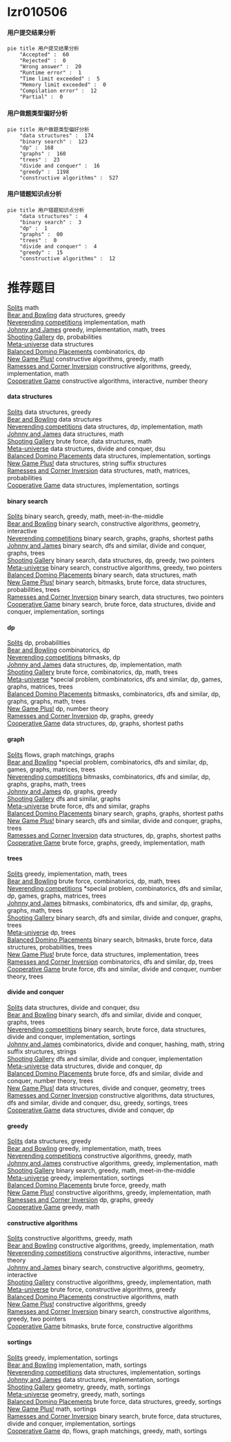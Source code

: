 # lzr010506
<!-- tabs:start -->
#### **用户提交结果分析**

```mermaid
pie title 用户提交结果分析
    "Accepted" :  60
    "Rejected" :  0
    "Wrong answer" :  20
    "Runtime error" :  1
    "Time limit exceeded" :  5
    "Memory limit exceeded" :  0
    "Compilation error" :  12
    "Partial" :  0
```
#### **用户做题类型偏好分析**

```mermaid
pie title 用户做题类型偏好分析
    "data structures" :  174
    "binary search" :  123
    "dp" :  168
    "graphs" :  160
    "trees" :  23
    "divide and conquer" :  16
    "greedy" :  1198
    "constructive algorithms" :  527
```
#### **用户错题知识点分析**

```mermaid
pie title 用户错题知识点分析
    "data structures" :  4
    "binary search" :  3
    "dp" :  1
    "graphs" :  00
    "trees" :  0
    "divide and conquer" :  4
    "greedy" :  15
    "constructive algorithms" :  12
```
<!-- tabs:end -->
# 推荐题目
[Splits](http://codeforces.com/problemset/problem/964/A)		math		  
[Bear and Bowling](http://codeforces.com/problemset/problem/573/E)		data structures,
                        greedy		  
[Neverending competitions](http://codeforces.com/problemset/problem/765/A)		implementation,
                        math		  
[Johnny and James](http://codeforces.com/problemset/problem/1361/D)		greedy,
                        implementation,
                        math,
                        trees		  
[Shooting Gallery](http://codeforces.com/problemset/problem/30/C)		dp,
                        probabilities		  
[Meta-universe](http://codeforces.com/problemset/problem/475/F)		data structures		  
[Balanced Domino Placements](http://codeforces.com/problemset/problem/1237/F)		combinatorics,
                        dp		  
[New Game Plus!](http://codeforces.com/problemset/problem/1415/E)		constructive algorithms,
                        greedy,
                        math		  
[Ramesses and Corner Inversion](http://codeforces.com/problemset/problem/1119/C)		constructive algorithms,
                        greedy,
                        implementation,
                        math		  
[Cooperative Game](https://codeforces.com/contest/1138/problem/F)		constructive algorithms,
                        interactive,
                        number theory		  
<!-- tabs:start -->
#### **data structures**
[Splits](http://codeforces.com/problemset/problem/573/E)		data structures,
                        greedy		  
[Bear and Bowling](http://codeforces.com/problemset/problem/475/F)		data structures		  
[Neverending competitions](http://codeforces.com/problemset/problem/362/C)		data structures,
                        dp,
                        implementation,
                        math		  
[Johnny and James](http://codeforces.com/problemset/problem/311/D)		data structures,
                        math		  
[Shooting Gallery](http://codeforces.com/problemset/problem/900/C)		brute force,
                        data structures,
                        math		  
[Meta-universe](http://codeforces.com/problemset/problem/763/E)		data structures,
                        divide and conquer,
                        dsu		  
[Balanced Domino Placements](http://codeforces.com/problemset/problem/519/B)		data structures,
                        implementation,
                        sortings		  
[New Game Plus!](http://codeforces.com/problemset/problem/666/E)		data structures,
                        string suffix structures		  
[Ramesses and Corner Inversion](http://codeforces.com/problemset/problem/1286/D)		data structures,
                        math,
                        matrices,
                        probabilities		  
[Cooperative Game](https://codeforces.com/contest/860/problem/B)		data structures,
                        implementation,
                        sortings		  
#### **binary search**
[Splits](http://codeforces.com/problemset/problem/1249/C2)		binary search,
                        greedy,
                        math,
                        meet-in-the-middle		  
[Bear and Bowling](https://codeforces.com/contest/1064/problem/E)		binary search,
                        constructive algorithms,
                        geometry,
                        interactive		  
[Neverending competitions](https://codeforces.com/contest/1262/problem/E)		binary search,
                        graphs,
                        graphs,
                        shortest paths		  
[Johnny and James](http://codeforces.com/problemset/problem/842/E)		binary search,
                        dfs and similar,
                        divide and conquer,
                        graphs,
                        trees		  
[Shooting Gallery](http://codeforces.com/problemset/problem/1492/C)		binary search,
                        data structures,
                        dp,
                        greedy,
                        two pointers		  
[Meta-universe](http://codeforces.com/problemset/problem/1463/D)		binary search,
                        constructive algorithms,
                        greedy,
                        two pointers		  
[Balanced Domino Placements](http://codeforces.com/problemset/problem/1490/G)		binary search,
                        data structures,
                        math		  
[New Game Plus!](http://codeforces.com/problemset/problem/1479/D)		binary search,
                        bitmasks,
                        brute force,
                        data structures,
                        probabilities,
                        trees		  
[Ramesses and Corner Inversion](http://codeforces.com/problemset/problem/1436/E)		binary search,
                        data structures,
                        two pointers		  
[Cooperative Game](http://codeforces.com/problemset/problem/1461/D)		binary search,
                        brute force,
                        data structures,
                        divide and conquer,
                        implementation,
                        sortings		  
#### **dp**
[Splits](http://codeforces.com/problemset/problem/30/C)		dp,
                        probabilities		  
[Bear and Bowling](http://codeforces.com/problemset/problem/1237/F)		combinatorics,
                        dp		  
[Neverending competitions](http://codeforces.com/problemset/problem/1322/D)		bitmasks,
                        dp		  
[Johnny and James](http://codeforces.com/problemset/problem/362/C)		data structures,
                        dp,
                        implementation,
                        math		  
[Shooting Gallery](http://codeforces.com/problemset/problem/1109/D)		brute force,
                        combinatorics,
                        dp,
                        math,
                        trees		  
[Meta-universe](http://codeforces.com/problemset/problem/1402/C)		*special problem,
                        combinatorics,
                        dfs and similar,
                        dp,
                        games,
                        graphs,
                        matrices,
                        trees		  
[Balanced Domino Placements](http://codeforces.com/problemset/problem/1299/D)		bitmasks,
                        combinatorics,
                        dfs and similar,
                        dp,
                        graphs,
                        graphs,
                        math,
                        trees		  
[New Game Plus!](http://codeforces.com/problemset/problem/703/E)		dp,
                        number theory		  
[Ramesses and Corner Inversion](http://codeforces.com/problemset/problem/1029/E)		dp,
                        graphs,
                        greedy		  
[Cooperative Game](http://codeforces.com/problemset/problem/677/D)		data structures,
                        dp,
                        graphs,
                        shortest paths		  
#### **graph**
[Splits](http://codeforces.com/problemset/problem/1198/E)		flows,
                        graph matchings,
                        graphs		  
[Bear and Bowling](http://codeforces.com/problemset/problem/1402/C)		*special problem,
                        combinatorics,
                        dfs and similar,
                        dp,
                        games,
                        graphs,
                        matrices,
                        trees		  
[Neverending competitions](http://codeforces.com/problemset/problem/1299/D)		bitmasks,
                        combinatorics,
                        dfs and similar,
                        dp,
                        graphs,
                        graphs,
                        math,
                        trees		  
[Johnny and James](http://codeforces.com/problemset/problem/1029/E)		dp,
                        graphs,
                        greedy		  
[Shooting Gallery](http://codeforces.com/problemset/problem/662/B)		dfs and similar,
                        graphs		  
[Meta-universe](http://codeforces.com/problemset/problem/246/D)		brute force,
                        dfs and similar,
                        graphs		  
[Balanced Domino Placements](https://codeforces.com/contest/1262/problem/E)		binary search,
                        graphs,
                        graphs,
                        shortest paths		  
[New Game Plus!](http://codeforces.com/problemset/problem/842/E)		binary search,
                        dfs and similar,
                        divide and conquer,
                        graphs,
                        trees		  
[Ramesses and Corner Inversion](http://codeforces.com/problemset/problem/677/D)		data structures,
                        dp,
                        graphs,
                        shortest paths		  
[Cooperative Game](http://codeforces.com/problemset/problem/1461/E)		brute force,
                        graphs,
                        greedy,
                        implementation,
                        math		  
#### **trees**
[Splits](http://codeforces.com/problemset/problem/1361/D)		greedy,
                        implementation,
                        math,
                        trees		  
[Bear and Bowling](http://codeforces.com/problemset/problem/1109/D)		brute force,
                        combinatorics,
                        dp,
                        math,
                        trees		  
[Neverending competitions](http://codeforces.com/problemset/problem/1402/C)		*special problem,
                        combinatorics,
                        dfs and similar,
                        dp,
                        games,
                        graphs,
                        matrices,
                        trees		  
[Johnny and James](http://codeforces.com/problemset/problem/1299/D)		bitmasks,
                        combinatorics,
                        dfs and similar,
                        dp,
                        graphs,
                        graphs,
                        math,
                        trees		  
[Shooting Gallery](http://codeforces.com/problemset/problem/842/E)		binary search,
                        dfs and similar,
                        divide and conquer,
                        graphs,
                        trees		  
[Meta-universe](http://codeforces.com/problemset/problem/1276/D)		dp,
                        trees		  
[Balanced Domino Placements](http://codeforces.com/problemset/problem/1479/D)		binary search,
                        bitmasks,
                        brute force,
                        data structures,
                        probabilities,
                        trees		  
[New Game Plus!](http://codeforces.com/problemset/problem/1511/C)		brute force,
                        data structures,
                        implementation,
                        trees		  
[Ramesses and Corner Inversion](http://codeforces.com/problemset/problem/1499/F)		combinatorics,
                        dfs and similar,
                        dp,
                        trees		  
[Cooperative Game](http://codeforces.com/problemset/problem/1491/E)		brute force,
                        dfs and similar,
                        divide and conquer,
                        number theory,
                        trees		  
#### **divide and conquer**
[Splits](http://codeforces.com/problemset/problem/763/E)		data structures,
                        divide and conquer,
                        dsu		  
[Bear and Bowling](http://codeforces.com/problemset/problem/842/E)		binary search,
                        dfs and similar,
                        divide and conquer,
                        graphs,
                        trees		  
[Neverending competitions](http://codeforces.com/problemset/problem/1461/D)		binary search,
                        brute force,
                        data structures,
                        divide and conquer,
                        implementation,
                        sortings		  
[Johnny and James](http://codeforces.com/problemset/problem/1466/G)		combinatorics,
                        divide and conquer,
                        hashing,
                        math,
                        string suffix structures,
                        strings		  
[Shooting Gallery](http://codeforces.com/problemset/problem/1490/D)		dfs and similar,
                        divide and conquer,
                        implementation		  
[Meta-universe](https://codeforces.com/contest/1483/problem/C)		data structures,
                        divide and conquer,
                        dp		  
[Balanced Domino Placements](http://codeforces.com/problemset/problem/1491/E)		brute force,
                        dfs and similar,
                        divide and conquer,
                        number theory,
                        trees		  
[New Game Plus!](http://codeforces.com/problemset/problem/1303/G)		data structures,
                        divide and conquer,
                        geometry,
                        trees		  
[Ramesses and Corner Inversion](http://codeforces.com/problemset/problem/1494/D)		constructive algorithms,
                        data structures,
                        dfs and similar,
                        divide and conquer,
                        dsu,
                        greedy,
                        sortings,
                        trees		  
[Cooperative Game](http://codeforces.com/problemset/problem/1482/E)		data structures,
                        divide and conquer,
                        dp		  
#### **greedy**
[Splits](http://codeforces.com/problemset/problem/573/E)		data structures,
                        greedy		  
[Bear and Bowling](http://codeforces.com/problemset/problem/1361/D)		greedy,
                        implementation,
                        math,
                        trees		  
[Neverending competitions](http://codeforces.com/problemset/problem/1415/E)		constructive algorithms,
                        greedy,
                        math		  
[Johnny and James](http://codeforces.com/problemset/problem/1119/C)		constructive algorithms,
                        greedy,
                        implementation,
                        math		  
[Shooting Gallery](http://codeforces.com/problemset/problem/1249/C2)		binary search,
                        greedy,
                        math,
                        meet-in-the-middle		  
[Meta-universe](http://codeforces.com/problemset/problem/709/B)		greedy,
                        implementation,
                        sortings		  
[Balanced Domino Placements](http://codeforces.com/problemset/problem/354/A)		brute force,
                        greedy,
                        math		  
[New Game Plus!](http://codeforces.com/problemset/problem/550/E)		constructive algorithms,
                        greedy,
                        implementation,
                        math		  
[Ramesses and Corner Inversion](http://codeforces.com/problemset/problem/1029/E)		dp,
                        graphs,
                        greedy		  
[Cooperative Game](http://codeforces.com/problemset/problem/1257/A)		greedy,
                        math		  
#### **constructive algorithms**
[Splits](http://codeforces.com/problemset/problem/1415/E)		constructive algorithms,
                        greedy,
                        math		  
[Bear and Bowling](http://codeforces.com/problemset/problem/1119/C)		constructive algorithms,
                        greedy,
                        implementation,
                        math		  
[Neverending competitions](https://codeforces.com/contest/1138/problem/F)		constructive algorithms,
                        interactive,
                        number theory		  
[Johnny and James](https://codeforces.com/contest/1064/problem/E)		binary search,
                        constructive algorithms,
                        geometry,
                        interactive		  
[Shooting Gallery](http://codeforces.com/problemset/problem/550/E)		constructive algorithms,
                        greedy,
                        implementation,
                        math		  
[Meta-universe](http://codeforces.com/problemset/problem/1481/C)		brute force,
                        constructive algorithms,
                        greedy		  
[Balanced Domino Placements](http://codeforces.com/problemset/problem/1413/A)		constructive algorithms,
                        math		  
[New Game Plus!](http://codeforces.com/problemset/problem/1493/A)		constructive algorithms,
                        greedy		  
[Ramesses and Corner Inversion](http://codeforces.com/problemset/problem/1463/D)		binary search,
                        constructive algorithms,
                        greedy,
                        two pointers		  
[Cooperative Game](https://codeforces.com/contest/1456/problem/B)		bitmasks,
                        brute force,
                        constructive algorithms		  
#### **sortings**
[Splits](http://codeforces.com/problemset/problem/709/B)		greedy,
                        implementation,
                        sortings		  
[Bear and Bowling](http://codeforces.com/problemset/problem/723/A)		implementation,
                        math,
                        sortings		  
[Neverending competitions](http://codeforces.com/problemset/problem/519/B)		data structures,
                        implementation,
                        sortings		  
[Johnny and James](https://codeforces.com/contest/860/problem/B)		data structures,
                        implementation,
                        sortings		  
[Shooting Gallery](https://codeforces.com/contest/1496/problem/C)		geometry,
                        greedy,
                        math,
                        sortings		  
[Meta-universe](http://codeforces.com/problemset/problem/1495/A)		geometry,
                        greedy,
                        math,
                        sortings		  
[Balanced Domino Placements](http://codeforces.com/problemset/problem/1497/A)		brute force,
                        data structures,
                        greedy,
                        sortings		  
[New Game Plus!](http://codeforces.com/problemset/problem/1427/A)		math,
                        sortings		  
[Ramesses and Corner Inversion](http://codeforces.com/problemset/problem/1461/D)		binary search,
                        brute force,
                        data structures,
                        divide and conquer,
                        implementation,
                        sortings		  
[Cooperative Game](http://codeforces.com/problemset/problem/1437/C)		dp,
                        flows,
                        graph matchings,
                        greedy,
                        math,
                        sortings		  
<!-- tabs:end -->
